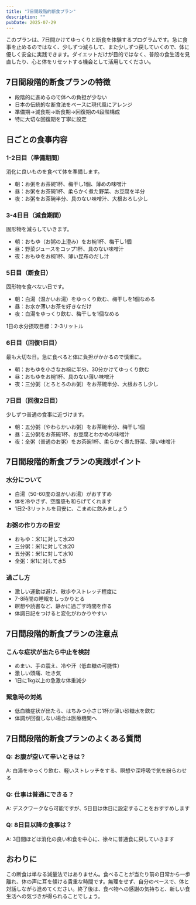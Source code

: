 ```yaml
---
title: "7日間段階的断食プラン"
description: ""
pubDate: 2025-07-29
---
```


このプランは、7日間かけてゆっくりと断食を体験するプログラムです。急に食事を止めるのではなく、少しずつ減らして、また少しずつ戻していくので、体に優しく安全に実践できます。ダイエットだけが目的ではなく、普段の食生活を見直したり、心と体をリセットする機会として活用してください。

## 7日間段階的断食プランの特徴
- 段階的に進めるので体への負担が少ない
- 日本の伝統的な断食法をベースに現代風にアレンジ
- 準備期→減食期→断食期→回復期の4段階構成
- 特に大切な回復期を丁寧に設定

## 日ごとの食事内容
### 1-2日目（準備期間） 
消化に良いものを食べて体を準備します。

- 朝：お粥をお茶碗1杯、梅干し1個、薄めの味噌汁
- 昼：お粥をお茶碗1杯、柔らかく煮た野菜、お豆腐を半分
- 夜：お粥をお茶碗半分、具のない味噌汁、大根おろし少し

### 3-4日目（減食期間）
固形物を減らしていきます。

- 朝：おもゆ（お粥の上澄み）をお椀1杯、梅干し1個
- 昼：野菜ジュースをコップ1杯、具のない味噌汁
- 夜：おもゆをお椀1杯、薄い昆布のだし汁

### 5日目（断食日）
固形物を食べない日です。

- 朝：白湯（温かいお湯）をゆっくり飲む、梅干しを1個なめる
- 昼：お水か薄いお茶を好きなだけ
- 夜：白湯をゆっくり飲む、梅干しを1個なめる

1日の水分摂取目標：2-3リットル

### 6日目（回復1日目）
最も大切な日。急に食べると体に負担がかかるので慎重に。

- 朝：おもゆを小さなお椀に半分、30分かけてゆっくり飲む
- 昼：おもゆをお椀1杯、具のない薄い味噌汁
- 夜：三分粥（とろとろのお粥）をお茶碗半分、大根おろし少し

### 7日目（回復2日目）
少しずつ普通の食事に近づけます。

- 朝：五分粥（やわらかいお粥）をお茶碗半分、梅干し1個
- 昼：五分粥をお茶碗1杯、お豆腐とわかめの味噌汁
- 夜：全粥（普通のお粥）をお茶碗1杯、柔らかく煮た野菜、薄い味噌汁

## 7日間段階的断食プランの実践ポイント
### 水分について
- 白湯（50-60度の温かいお湯）がおすすめ
- 体を冷やさず、空腹感も和らげてくれます
- 1日2-3リットルを目安に、こまめに飲みましょう

### お粥の作り方の目安
- おもゆ：米1に対して水20
- 三分粥：米1に対して水20
- 五分粥：米1に対して水10
- 全粥：米1に対して水5

### 過ごし方
- 激しい運動は避け、散歩やストレッチ程度に
- 7-8時間の睡眠をしっかりとる
- 瞑想や読書など、静かに過ごす時間を作る
- 体調日記をつけると変化がわかりやすい

## 7日間段階的断食プランの注意点
### こんな症状が出たら中止を検討
- めまい、手の震え、冷や汗（低血糖の可能性）
- 激しい頭痛、吐き気
- 1日に1kg以上の急激な体重減少

### 緊急時の対処
- 低血糖症状が出たら、はちみつ小さじ1杯か薄い砂糖水を飲む
- 体調が回復しない場合は医療機関へ

## 7日間段階的断食プランのよくある質問
### Q: お腹が空いて辛いときは？
A: 白湯をゆっくり飲む、軽いストレッチをする、瞑想や深呼吸で気を紛らわせる

### Q: 仕事は普通にできる？
A: デスクワークなら可能ですが、5日目は休日に設定することをおすすめします

### Q: 8日目以降の食事は？
A: 3日間ほどは消化の良い和食を中心に、徐々に普通食に戻していきます

## おわりに
この断食は単なる減量法ではありません。食べることが当たり前の日常から一歩離れ、体の声に耳を傾ける貴重な時間です。無理をせず、自分のペースで、体と対話しながら進めてください。終了後は、食べ物への感謝の気持ちと、新しい食生活への気づきが得られることでしょう。